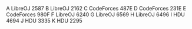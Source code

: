 A 	LibreOJ 2587
B 	LibreOJ 2162
C 	CodeForces 487E
D 	CodeForces 231E
E 	CodeForces 980F
F 	LibreOJ 6240
G 	LibreOJ 6569
H 	LibreOJ 6496
I 	HDU 4694
J 	HDU 3335
K 	HDU 2295